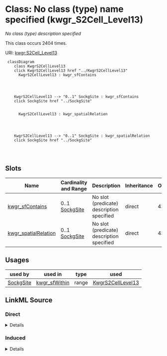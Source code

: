 

# Class: No class (type) name specified (kwgr_S2Cell_Level13)


_No class (type) description specified_






This class occurs 2404 times.


URI: [kwgr:S2Cell_Level13](http://stko-kwg.geog.ucsb.edu/lod/resource/S2Cell_Level13)






```mermaid
 classDiagram
    class KwgrS2CellLevel13
    click KwgrS2CellLevel13 href "../KwgrS2CellLevel13"
      KwgrS2CellLevel13 : kwgr_sfContains
        
          
    
    
    KwgrS2CellLevel13 --> "0..1" SockgSite : kwgr_sfContains
    click SockgSite href "../SockgSite"

        
      KwgrS2CellLevel13 : kwgr_spatialRelation
        
          
    
    
    KwgrS2CellLevel13 --> "0..1" SockgSite : kwgr_spatialRelation
    click SockgSite href "../SockgSite"

        
      
```




<!-- no inheritance hierarchy -->


## Slots

| Name | Cardinality and Range | Description | Inheritance | Occurrences |
| ---  | --- | --- | --- | --- |
| [kwgr_sfContains](../slots/kwgr_sfContains.md) | 0..1 <br/> [SockgSite](../classes/SockgSite.md) | No slot (predicate) description specified <br/>  | direct | 4351 |
| [kwgr_spatialRelation](../slots/kwgr_spatialRelation.md) | 0..1 <br/> [SockgSite](../classes/SockgSite.md) | No slot (predicate) description specified <br/>  | direct | 4351 |





## Usages

| used by | used in | type | used |
| ---  | --- | --- | --- |
| [SockgSite](../classes/SockgSite.md) | [kwgr_sfWithin](../slots/kwgr_sfWithin.md) | range | [KwgrS2CellLevel13](../classes/KwgrS2CellLevel13.md) |











## LinkML Source

<!-- TODO: investigate https://stackoverflow.com/questions/37606292/how-to-create-tabbed-code-blocks-in-mkdocs-or-sphinx -->

### Direct

<details>

```yaml
name: kwgr_S2Cell_Level13
conforms_to: No schema conformance document specified
annotations:
  count:
    tag: count
    value: 2404
description: No class (type) description specified
title: No class (type) name specified
from_schema: soc-kg
rank: 1000
slots:
- kwgr_sfContains
- kwgr_spatialRelation
slot_usage:
  kwgr_sfContains:
    name: kwgr_sfContains
    annotations:
      sockg_Site:
        tag: sockg_Site
        value: 4351
  kwgr_spatialRelation:
    name: kwgr_spatialRelation
    annotations:
      sockg_Site:
        tag: sockg_Site
        value: 4351
class_uri: kwgr:S2Cell_Level13

```
</details>

### Induced

<details>

```yaml
name: kwgr_S2Cell_Level13
conforms_to: No schema conformance document specified
annotations:
  count:
    tag: count
    value: 2404
description: No class (type) description specified
title: No class (type) name specified
from_schema: soc-kg
rank: 1000
slot_usage:
  kwgr_sfContains:
    name: kwgr_sfContains
    annotations:
      sockg_Site:
        tag: sockg_Site
        value: 4351
  kwgr_spatialRelation:
    name: kwgr_spatialRelation
    annotations:
      sockg_Site:
        tag: sockg_Site
        value: 4351
attributes:
  kwgr_sfContains:
    name: kwgr_sfContains
    annotations:
      sockg_Site:
        tag: sockg_Site
        value: 4351
    description: No slot (predicate) description specified
    examples:
    - object:
        example_object: sockg:individuals/231070
        example_object_type: sockg_Site
        example_predicate: kwgr:sfContains
        example_subject: kwgr:s2.level13.5965660182020096000
        example_subject_type: kwgr_S2Cell_Level13
    from_schema: soc-kg
    rank: 1000
    slot_uri: kwgr:sfContains
    alias: kwgr_sfContains
    owner: kwgr_S2Cell_Level13
    domain_of:
    - kwgr_S2Cell_Level13
    range: sockg_Site
  kwgr_spatialRelation:
    name: kwgr_spatialRelation
    annotations:
      sockg_Site:
        tag: sockg_Site
        value: 4351
    description: No slot (predicate) description specified
    examples:
    - object:
        example_object: sockg:individuals/231070
        example_object_type: sockg_Site
        example_predicate: kwgr:spatialRelation
        example_subject: kwgr:s2.level13.5965660182020096000
        example_subject_type: kwgr_S2Cell_Level13
    from_schema: soc-kg
    rank: 1000
    slot_uri: kwgr:spatialRelation
    alias: kwgr_spatialRelation
    owner: kwgr_S2Cell_Level13
    domain_of:
    - kwgr_S2Cell_Level13
    range: sockg_Site
class_uri: kwgr:S2Cell_Level13

```
</details>